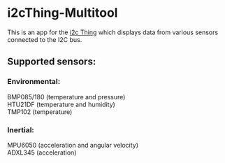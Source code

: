 # i2cThing-Multitool
This is an app for the [i2c Thing](https://github.com/tvlad1234/i2cThingTemplate) which displays data from various sensors connected to the I2C bus.
## Supported sensors:
### Environmental: 
BMP085/180 (temperature and pressure) \
HTU21DF (temperature and humidity) \
TMP102 (temperature)
### Inertial:
MPU6050 (acceleration and angular velocity) \
ADXL345 (acceleration)



